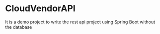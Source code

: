# CloudVendorAPI
It is a demo project to write the rest api project using Spring Boot without the database
